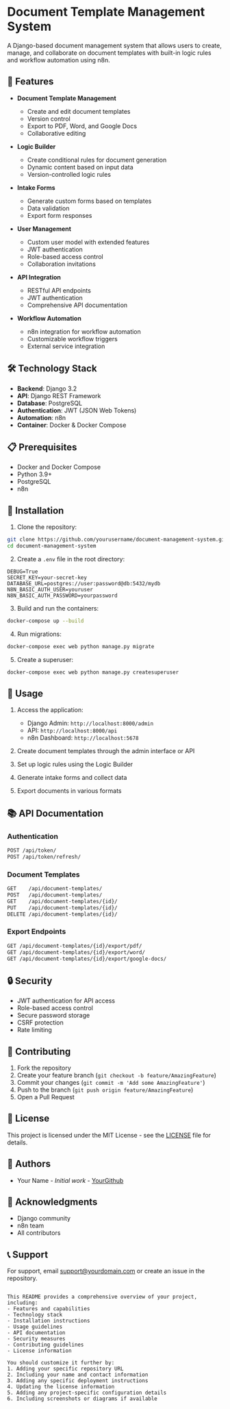 # Document Template Management System

A Django-based document management system that allows users to create, manage, and collaborate on document templates with built-in logic rules and workflow automation using n8n.

## 🚀 Features

- **Document Template Management**
  - Create and edit document templates
  - Version control
  - Export to PDF, Word, and Google Docs
  - Collaborative editing

- **Logic Builder**
  - Create conditional rules for document generation
  - Dynamic content based on input data
  - Version-controlled logic rules

- **Intake Forms**
  - Generate custom forms based on templates
  - Data validation
  - Export form responses

- **User Management**
  - Custom user model with extended features
  - JWT authentication
  - Role-based access control
  - Collaboration invitations

- **API Integration**
  - RESTful API endpoints
  - JWT authentication
  - Comprehensive API documentation

- **Workflow Automation**
  - n8n integration for workflow automation
  - Customizable workflow triggers
  - External service integration

## 🛠️ Technology Stack

- **Backend**: Django 3.2
- **API**: Django REST Framework
- **Database**: PostgreSQL
- **Authentication**: JWT (JSON Web Tokens)
- **Automation**: n8n
- **Container**: Docker & Docker Compose

## 📋 Prerequisites

- Docker and Docker Compose
- Python 3.9+
- PostgreSQL
- n8n

## 🔧 Installation

1. Clone the repository:
```bash
git clone https://github.com/yourusername/document-management-system.git
cd document-management-system
```

2. Create a `.env` file in the root directory:
```env
DEBUG=True
SECRET_KEY=your-secret-key
DATABASE_URL=postgres://user:password@db:5432/mydb
N8N_BASIC_AUTH_USER=youruser
N8N_BASIC_AUTH_PASSWORD=yourpassword
```

3. Build and run the containers:
```bash
docker-compose up --build
```

4. Run migrations:
```bash
docker-compose exec web python manage.py migrate
```

5. Create a superuser:
```bash
docker-compose exec web python manage.py createsuperuser
```

## 🚦 Usage

1. Access the application:
   - Django Admin: `http://localhost:8000/admin`
   - API: `http://localhost:8000/api`
   - n8n Dashboard: `http://localhost:5678`

2. Create document templates through the admin interface or API

3. Set up logic rules using the Logic Builder

4. Generate intake forms and collect data

5. Export documents in various formats

## 📚 API Documentation

### Authentication
```bash
POST /api/token/
POST /api/token/refresh/
```

### Document Templates
```bash
GET    /api/document-templates/
POST   /api/document-templates/
GET    /api/document-templates/{id}/
PUT    /api/document-templates/{id}/
DELETE /api/document-templates/{id}/
```

### Export Endpoints
```bash
GET /api/document-templates/{id}/export/pdf/
GET /api/document-templates/{id}/export/word/
GET /api/document-templates/{id}/export/google-docs/
```

## 🔒 Security

- JWT authentication for API access
- Role-based access control
- Secure password storage
- CSRF protection
- Rate limiting

## 🤝 Contributing

1. Fork the repository
2. Create your feature branch (`git checkout -b feature/AmazingFeature`)
3. Commit your changes (`git commit -m 'Add some AmazingFeature'`)
4. Push to the branch (`git push origin feature/AmazingFeature`)
5. Open a Pull Request

## 📝 License

This project is licensed under the MIT License - see the [LICENSE](LICENSE) file for details.

## 👥 Authors

- Your Name - *Initial work* - [YourGithub](https://github.com/yourusername)

## 🙏 Acknowledgments

- Django community
- n8n team
- All contributors

## 📞 Support

For support, email support@yourdomain.com or create an issue in the repository.
```

This README provides a comprehensive overview of your project, including:
- Features and capabilities
- Technology stack
- Installation instructions
- Usage guidelines
- API documentation
- Security measures
- Contributing guidelines
- License information

You should customize it further by:
1. Adding your specific repository URL
2. Including your name and contact information
3. Adding any specific deployment instructions
4. Updating the license information
5. Adding any project-specific configuration details
6. Including screenshots or diagrams if available